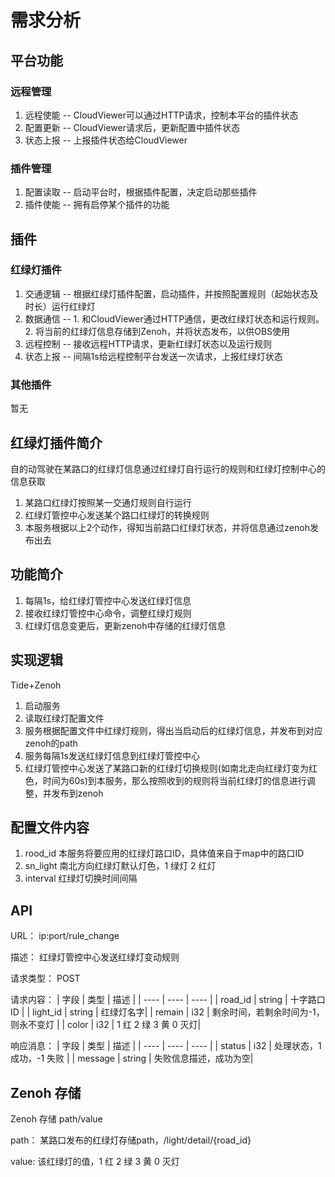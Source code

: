 # 需求分析

## 平台功能

### 远程管理

1. 远程使能 -- CloudViewer可以通过HTTP请求，控制本平台的插件状态
2. 配置更新 -- CloudViewer请求后，更新配置中插件状态
3. 状态上报 -- 上报插件状态给CloudViewer
   
### 插件管理

1. 配置读取 -- 启动平台时，根据插件配置，决定启动那些插件
2. 插件使能 -- 拥有启停某个插件的功能
   
## 插件

### 红绿灯插件

1. 交通逻辑 -- 根据红绿灯插件配置，启动插件，并按照配置规则（起始状态及时长）运行红绿灯
2. 数据通信 -- 1. 和CloudViewer通过HTTP通信，更改红绿灯状态和运行规则。2. 将当前的红绿灯信息存储到Zenoh，并将状态发布，以供OBS使用
3. 远程控制 -- 接收远程HTTP请求，更新红绿灯状态以及运行规则
4. 状态上报 -- 间隔1s给远程控制平台发送一次请求，上报红绿灯状态

### 其他插件

暂无


## 红绿灯插件简介

自的动驾驶在某路口的红绿灯信息通过红绿灯自行运行的规则和红绿灯控制中心的信息获取

1. 某路口红绿灯按照某一交通灯规则自行运行
2. 红绿灯管控中心发送某个路口红绿灯的转换规则
3. 本服务根据以上2个动作，得知当前路口红绿灯状态，并将信息通过zenoh发布出去

   
## 功能简介
1. 每隔1s，给红绿灯管控中心发送红绿灯信息
2. 接收红绿灯管控中心命令，调整红绿灯规则
3. 红绿灯信息变更后，更新zenoh中存储的红绿灯信息

## 实现逻辑
Tide+Zenoh
1. 启动服务
2. 读取红绿灯配置文件
3. 服务根据配置文件中红绿灯规则，得出当启动后的红绿灯信息，并发布到对应zenoh的path
4. 服务每隔1s发送红绿灯信息到红绿灯管控中心
5. 红绿灯管控中心发送了某路口新的红绿灯切换规则(如南北走向红绿灯变为红色，时间为60s)到本服务，那么按照收到的规则将当前红绿灯的信息进行调整，并发布到zenoh

## 配置文件内容
1. rood_id 本服务将要应用的红绿灯路口ID，具体值来自于map中的路口ID
2. sn_light 南北方向红绿灯默认灯色，1 绿灯 2 红灯
3. interval 红绿灯切换时间间隔

## API

URL： ip:port/rule_change
   
描述：  红绿灯管控中心发送红绿灯变动规则

请求类型： POST

请求内容：
|  字段   | 类型  | 描述  |
|  ----  | ----  | ----  |
| road_id  | string | 十字路口ID |
| light_id      | string    | 红绿灯名字|
| remain        | i32    | 剩余时间，若剩余时间为-1，则永不变灯   |
| color         | i32    | 1 红 2 绿 3 黄 0 灭灯|

响应消息：
|  字段    | 类型    | 描述  |
|  ----   | ----    | ----  |
| status  | i32     | 处理状态，1 成功，-1 失败 |
| message | string  | 失败信息描述，成功为空|


## Zenoh 存储
Zenoh 存储 path/value

path： 某路口发布的红绿灯存储path，/light/detail/{road_id}

value: 该红绿灯的值，1 红 2 绿 3 黄 0 灭灯





